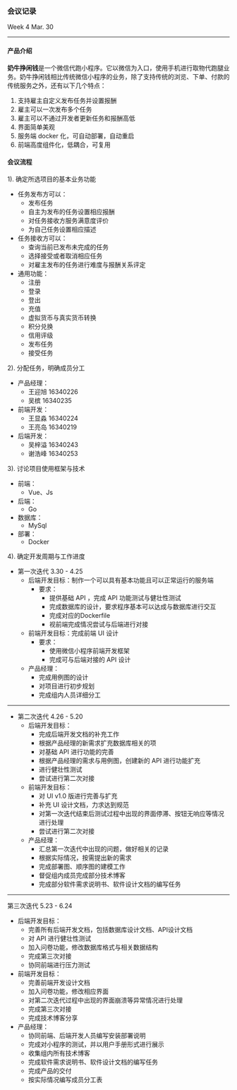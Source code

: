 ### 会议记录

Week 4 Mar. 30

---

#### 产品介绍

**奶牛挣闲钱**是一个微信代跑小程序。它以微信为入口，使用手机进行取物代跑腿业务。奶牛挣闲钱相比传统微信小程序的业务，除了支持传统的浏览、下单、付款的传统服务之外，还有以下几个特点：

1. 支持雇主自定义发布任务并设置报酬
2. 雇主可以一次发布多个任务
3. 雇主可以不通过开发者更新任务和报酬高低
4. 界面简单美观
5. 服务端 docker 化，可自动部署，自动重启
6. 前端高度组件化，低耦合，可复用

#### 会议流程

1).  确定所选项目的基本业务功能

- 任务发布方可以：
  - 发布任务
  - 自主为发布的任务设置相应报酬
  - 对任务接收方服务满意度评价
  - 为自己任务设置相应描述
- 任务接收方可以：
  - 查询当前已发布未完成的任务
  - 选择接受或者取消相应任务
  - 对雇主发布的任务进行难度与报酬关系评定
- 通用功能：
  - 注册
  - 登录
  - 登出
  - 充值
  - 虚拟货币与真实货币转换
  - 积分兑换
  - 信用评级
  - 发布任务
  - 接受任务

2).  分配任务，明确成员分工

- 产品经理：
  - 王迎旭 16340226
  - 吴槟  16340235
- 前端开发：
  - 王显淼  16340224
  - 王亮岛  16340219
- 后端开发：
  - 吴梓溢  16340243
  - 谢浩峰  16340253

3).  讨论项目使用框架与技术

- 前端：
  - Vue、Js
- 后端：
  - Go 
- 数据库：
  - MySql
- 部署：
  - Docker

4).  确定开发周期与工作进度

- 第一次迭代 3.30 - 4.25
  - 后端开发目标：制作一个可以具有基本功能且可以正常运行的服务端
    - 要求：
      - 提供基础 API ，完成 API 功能测试与健壮性测试
      - 完成数据库的设计，要求程序基本可以达成与数据库进行交互
      - 完成对应的Dockerfile
      - 视前端完成情况尝试与后端进行对接
  - 前端开发目标：完成前端 UI 设计
    - 要求：
      - 使用微信小程序前端开发框架
      - 完成可与后端对接的 API 设计
  - 产品经理：
    - 完成用例图的设计
    - 对项目进行初步规划
    - 完成组内人员详细分工

----

- 第二次迭代 4.26 - 5.20
  - 后端开发目标：
    - 完成后端开发文档的补充工作
    - 根据产品经理的新需求扩充数据库相关的项
    - 对基础  API 进行功能的完善
    - 根据产品经理的需求与用例图，创建新的 API 进行功能扩充
    - 进行健壮性测试
    - 尝试进行第二次对接
  - 前端开发目标： 
    - 对 UI v1.0 版进行完善与扩充
    - 补充 UI 设计文档，力求达到规范
    - 对第一次迭代结束后测试过程中出现的界面停滞、按钮无响应等情况进行处理
    - 尝试进行第二次对接 
  - 产品经理：
    - 汇总第一次迭代中出现的问题，做好相关的记录
    - 根据实际情况，按需提出新的需求
    - 完成部署图、顺序图的建模工作
    - 督促组内成员完成部分技术博客
    - 完成部分软件需求说明书、软件设计文档的编写任务

-----

第三次迭代 5.23 - 6.24

- 后端开发目标：
  - 完善所有后端开发文档，包括数据库设计文档、API设计文档
  - 对 API 进行健壮性测试
  - 加入问卷功能，修改数据库格式与相关数据结构
  - 完成第三次对接
  - 协同前端进行压力测试
- 前端开发目标： 
  - 完善前端开发设计文档
  - 加入问卷功能，修改相应界面
  - 对第二次迭代过程中出现的界面崩溃等异常情况进行处理
  - 完成第三次对接
  - 完成技术博客分享
- 产品经理：
  - 协同前端、后端开发人员编写安装部署说明
  - 完成对小程序的测试，并以用户手册形式进行展示
  - 收集组内所有技术博客
  - 完成软件需求说明书、软件设计文档的编写任务
  - 完成产品的交付
  - 按实际情况编写成员分工表